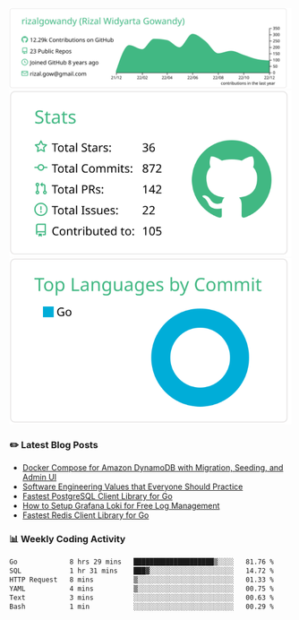 ![profile-details](profile-summary-card-output/vue/0-profile-details.svg)
![stats](profile-summary-card-output/vue/3-stats.svg)
![most-commit-language](profile-summary-card-output/vue/2-most-commit-language.svg)

### :pencil2: Latest Blog Posts
<!-- BLOG-POST-LIST:START -->
- [Docker Compose for Amazon DynamoDB with Migration, Seeding, and Admin UI](https://medium.com/geekculture/docker-compose-for-amazon-dynamodb-with-migration-seeding-and-admin-ui-db11a348cc6a?source=rss-5763b0f1aba6------2)
- [Software Engineering Values that Everyone Should Practice](https://levelup.gitconnected.com/software-engineering-values-that-everyone-should-practice-c980d00cd103?source=rss-5763b0f1aba6------2)
- [Fastest PostgreSQL Client Library for Go](https://levelup.gitconnected.com/fastest-postgresql-client-library-for-go-579fa97909fb?source=rss-5763b0f1aba6------2)
- [How to Setup Grafana Loki for Free Log Management](https://levelup.gitconnected.com/how-to-setup-grafana-loki-for-free-log-management-ceb60558503c?source=rss-5763b0f1aba6------2)
- [Fastest Redis Client Library for Go](https://levelup.gitconnected.com/fastest-redis-client-library-for-go-7993f618f5ab?source=rss-5763b0f1aba6------2)
<!-- BLOG-POST-LIST:END -->

### 📊 Weekly Coding Activity
<!--START_SECTION:waka-->

```text
Go             8 hrs 29 mins   ████████████████████▒░░░░   81.76 %
SQL            1 hr 31 mins    ███▓░░░░░░░░░░░░░░░░░░░░░   14.72 %
HTTP Request   8 mins          ▒░░░░░░░░░░░░░░░░░░░░░░░░   01.33 %
YAML           4 mins          ▒░░░░░░░░░░░░░░░░░░░░░░░░   00.75 %
Text           3 mins          ░░░░░░░░░░░░░░░░░░░░░░░░░   00.63 %
Bash           1 min           ░░░░░░░░░░░░░░░░░░░░░░░░░   00.29 %
```

<!--END_SECTION:waka-->
